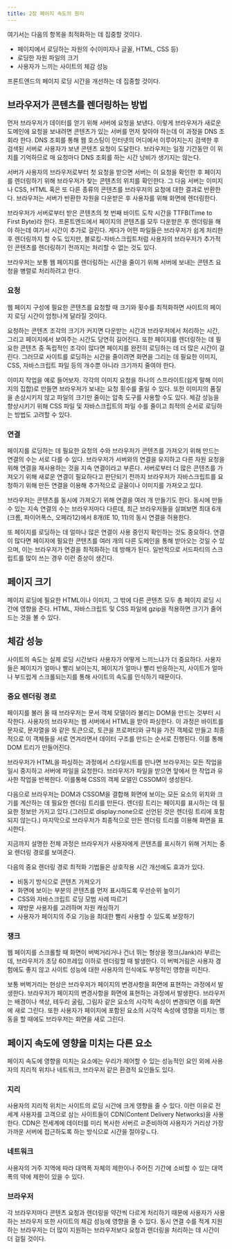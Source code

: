 ```yaml
---
title: 2장 페이지 속도의 원리
---
```


여기서는 다음의 항목을 최적화하는 데 집중할 것이다.

- 페이지에서 로딩하는 자원의 수(이미지나 글꼴, HTML, CSS 등)
- 로딩한 자원 파일의 크기
- 사용자가 느끼는 사이트의 체감 성능

프론트엔드의 페이지 로딩 시간을 개선하는 데 집중할 것이다.

## 브라우저가 콘텐츠를 렌더링하는 방법

먼저 브라우저가 데이터를 얻기 위해 서버에 요청을 보낸다. 이렇게 브라우저가 새로운 도메인에 요청을 보내려면 콘텐츠가 있는 서버를 먼저 찾아야 하는데 이 과정을 DNS 조회라 한다. DNS 조회를 통해 웹 호스팅이 인터넷의 어디에서 이루어지는지 검색한 후 검색된 서버로 사용자가 보낸 콘텐츠 요청이 도달한다. 브라우저는 일정 기간동안 이 위치를 기억하므로 매 요청마다 DNS 조회를 하는 시간 낭비가 생기지는 않는다.

서버가 사용자의 브라우저로부터 첫 요청을 받으면 서버는 이 요청을 확인한 후 페이지를 렌더링하기 위해 브라우저가 찾는 콘텐츠의 위치를 확인한다. 그 다음 서버는 이미지나 CSS, HTML 혹은 또 다른 종류의 콘텐츠를 브라우저의 요청에 대한 결과로 반환한다. 브라우저는 서버가 반환한 자원을 다운받은 후 사용자를 위해 화면에 렌더링한다.

브라우저가 서버로부터 받은 콘텐츠의 첫 번째 바이트 도착 시간을 TTFB(Time to First Byte)라 한다. 프론트엔드에서 페이지의 콘텐츠를 모두 다운받은 후 렌더링을 해야 하는데 여기서 시간이 추가로 걸린다. 게다가 어떤 파일들은 브라우저가 쉽게 처리한 후 렌더링까지 할 수도 있지만, 블로킹-자바스크립트처럼 사용자의 브라우저가 추가적인 콘텐츠를 렌더링하기 전까지는 처리할 수 없는 것도 있다.

브라우저는 보통 웹 페이지를 렌더링하는 시간을 줄이기 위해 서버에 보내는 콘텐츠 요청을 병렬로 처리하려고 한다.

### 요청

웹 페이지 구성에 필요한 콘텐츠를 요청할 때 크기와 횟수를 최적화하면 사이트의 페이지 로딩 시간이 엄청나게 달라질 것이다.

요청하는 콘텐츠 조각의 크기가 커지면 다운받는 시간과 브라우저에서 처리하는 시간, 그리고 페이지에서 보여주는 시간도 당연히 길어진다. 또한 페이지를 렌더링하는 데 필요한 콘텐츠 중 독립적인 조각이 많다면 페이지를 완전히 로딩하는 데 더 많은 시간이 걸린다. 그러므로 사이트를 로딩하는 시간을 줄이려면 화면을 그리는 데 필요한 이미지, CSS, 자바스크립트 파일 등의 개수뿐 아니라 크기까지 줄여야 한다.

이미지 작업을 예로 들어보자. 각각의 이미지 요청을 하나의 스프라이트(쉽게 말해 이미지의 집합)로 만들면 브라우저가 보내는 요청 횟수를 줄일 수 있다. 또한 이미지의 품질을 손상시키지 않고 파일의 크기만 줄이는 압축 도구를 사용할 수도 있다. 체감 성능을 향상시키기 위해 CSS 파일 및 자바스크립트의 파일 수를 줄이고 최적의 순서로 로딩하는 방법도 고려할 수 있다.

### 연결

페이지를 로딩하는 데 필요한 요청의 수와 브라우저가 콘텐츠를 가져오기 위해 만드는 연결의 수는 서로 다를 수 있다. 브라우저가 서버와의 연결을 유지하고 다른 자원 요청을 위해 연결을 재사용하는 것을 지속 연결이라고 부른다. 서버로부터 더 많은 콘텐츠를 가져오기 위해 새로운 연결이 필요하다고 판단되기 전까지 브라우저가 자바스크립트를 요청하기 위해 만든 연결을 이용해 추가적으로 글꼴이나 이미지를 가져오고 있다.

브라우저는 콘텐츠를 동시에 가져오기 위해 연결을 여러 개 만들기도 한다. 동시에 만들 수 있는 지속 연결의 수는 브라우저마다 다른데, 최근 브라우저들을 살펴보면 최대 6개(크롬, 파이어폭스, 오페라12)에서 8개(IE 10, 11)의 동시 연결을 허용한다.

또 페이지를 로딩하는 데 얼마나 많은 연결이 사용 중인지 확인하는 것도 중요하다. 연결이 많다면 페이지에 필요한 콘텐츠를 여러 개의 다른 도메인을 통해 받아오는 것일 수 있으며, 이는 브라우저가 연결을 최적화하는 데 방해가 된다. 일반적으로 서드파티의 스크립트를 많이 쓰는 경우 이런 증상이 생긴다.

## 페이지 크기

페이지 로딩에 필요한 HTML이나 이미지, 그 밖에 다른 콘텐츠 모두 총 페이지 로딩 시간에 영향을 준다. HTML, 자바스크립트 및 CSS 파일에 gzip을 적용하면 크기가 줄어드는 것을 볼 수 있다.

## 체감 성능

사이트의 속도는 실제 로딩 시간보다 사용자가 어떻게 느끼느냐가 더 중요하다. 사용자들은 페이지가 얼마나 빨리 보이는지, 페이지가 얼마나 빨리 반응하는지, 사이트가 얼마나 부드럽게 스크롤되는지를 통해 사이트의 속도를 인식하기 때문이다.

### 중요 렌더링 경로

페이지를 불러 올 때 브라우저는 문서 객체 모델이라 불리는 DOM을 만드는 것부터 시작한다. 사용자의 브라우저는 웹 서버에서 HTML을 받아 파싱한다. 이 과정은 바이트를 문자로, 문자열을 <body>와 같은 토큰으로, 토큰을 프로퍼티와 규칙을 가진 객체로 만들고 최종적으로 이 객체들을 서로 연겨라면서 데이터 구조를 만드는 순서로 진행된다. 이를 통해 DOM 트리가 만들어진다.

브라우저가 HTML을 파싱하는 과정에서 스타일시트를 만나면 브라우저는 모든 작업을 일시 중지하고 서버에 파일을 요청한다. 브라우저가 파일을 받으면 앞에서 한 작업과 유사한 작업을 반복한다. 이를통해 CSS의 객체 모델인 CSSOM이 생성된다.

다음으로 브라우저는 DOM과 CSSOM을 결합해 화면에 보이는 모든 요소의 위치와 크기를 계산하는 데 필요한 렌더링 트리를 만든다. 렌더링 트리는 페이지를 표시하는 데 필요한 정보만 가지고 있다.(그러므로 display:none으로 선언된 것은 렌더링 트리에 포함되지 않는다.) 마지막으로 브라우저가 최종적으로 만든 렌더링 트리를 이용해 화면을 표시한다.

지금까지 설명한 전체 과정은 브라우저가 사용자에게 콘텐츠를 표시하기 위해 거치는 중요 렌더링 경로를 보여준다.

다음의 중요 렌더링 경로 최적화 기법들은 상호작용 시간 개선에도 효과가 있다.

- 비동기 방식으로 콘텐츠 가져오기
- 화면에 보이는 부분의 콘텐츠를 먼저 표시하도록 우선순위 높이기
- CSS와 자바스크립트 로딩 모범 사례 따르기
- 재방문 사용자를 고려하며 자원 캐싱하기
- 사용자가 페이지의 주요 기능을 최대한 빨리 사용할 수 있도록 보장하기

### 쟁크

웹 페이지를 스크롤할 때 화면이 버벅거리거나 건너 뛰는 형상을 쟁크(Jank)라 부르는데, 브라우저가 초당 60프레임 이하로 렌더링할 때 발생한다. 이 버벅거림은 사용자 경험에도 좋지 않고 사이트 성능에 대한 사용자의 인식에도 부정적인 영향을 미친다.

보통 버벅거리는 현상은 브라우저가 페이지의 변경사항을 화면에 표현하는 과정에서 발생한다. 브라우저가 페이지의 변경사항을 화면에 표현하는 과정에서 발생한다. 브라우저는 배경이나 색상, 테두리 굴림, 그림자 같은 요소의 시각적 속성이 변경되면 이를 화면에 새로 그린다. 또한 사용자가 페이지에 포함된 요소의 시각적 속성에 영향을 미치는 행동을 할 때에도 브라우저는 화면을 새로 그린다.

## 페이지 속도에 영향을 미치는 다른 요소

페이지 속도에 영향을 미치는 요소에는 우리가 제어할 수 있는 성능적인 요인 외에 사용자의 지리적 위치나 네트워크, 브라우저 같은 환경적 요인들도 있다.

### 지리

사용자의 지리적 위치는 사이트의 로딩 시간에 크게 영향을 줄 수 있다. 이런 이유로 전세계 사용자를 고객으로 삼는 사이트들이 CDN(Content Delivery Networks)을 사용한다. CDN은 전세계에 데이터를 미리 복사한 서버르 ㄹ준비하여 사용자가 거리상 가장 가까운 서버에 접근하도록 하는 방식으로 시간을 절야갛ㄴ다.

### 네트워크

사용자의 거주 지역에 따라 대역폭 자체의 제한이나 주어진 기간에 소비할 수 있는 대역폭의 약에 제한이 있을 수 있다.

### 브라우저

각 브라우저마다 콘텐츠 요청과 렌더링을 약간씩 다르게 처리하기 때문에 사용자가 사용하는 브라우저 또한 사이트의 체감 성능에 영향을 줄 수 있다. 동시 연결 수를 적게 지원하는 브라우저는 더 많이 지원하는 브라우저보다 요청과 렌더링을 처리하는 데 시간이 더 걸릴 것이다.
